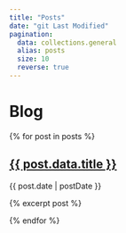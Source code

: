 ```yaml
---
title: "Posts"
date: "git Last Modified"
pagination:
  data: collections.general
  alias: posts
  size: 10
  reverse: true
---
```



<h1 class="title-header">Blog</h1>

<div class="articles">
{% for post in posts %}
  <article>
    <h1>
      <a href="{{ post.url | url }}">{{ post.data.title }}</a>
    </h1>
     <p class="description-text">{{ post.date | postDate }}</p>
    <p>{% excerpt post %}</p>
  </article>
{% endfor %}
</div>